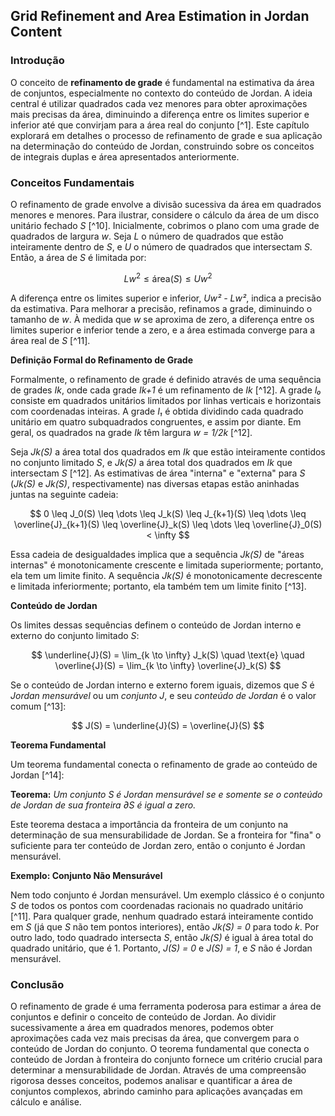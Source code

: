 ## Grid Refinement and Area Estimation in Jordan Content

### Introdução
O conceito de **refinamento de grade** é fundamental na estimativa da área de conjuntos, especialmente no contexto do conteúdo de Jordan. A ideia central é utilizar quadrados cada vez menores para obter aproximações mais precisas da área, diminuindo a diferença entre os limites superior e inferior até que convirjam para a área real do conjunto [^1]. Este capítulo explorará em detalhes o processo de refinamento de grade e sua aplicação na determinação do conteúdo de Jordan, construindo sobre os conceitos de integrais duplas e área apresentados anteriormente.

### Conceitos Fundamentais

O refinamento de grade envolve a divisão sucessiva da área em quadrados menores e menores. Para ilustrar, considere o cálculo da área de um disco unitário fechado *S* [^10]. Inicialmente, cobrimos o plano com uma grade de quadrados de largura *w*. Seja *L* o número de quadrados que estão inteiramente dentro de *S*, e *U* o número de quadrados que intersectam *S*. Então, a área de *S* é limitada por:

$$ Lw^2 \leq \text{área}(S) \leq Uw^2 $$

A diferença entre os limites superior e inferior, *Uw² - Lw²*, indica a precisão da estimativa. Para melhorar a precisão, refinamos a grade, diminuindo o tamanho de *w*. À medida que *w* se aproxima de zero, a diferença entre os limites superior e inferior tende a zero, e a área estimada converge para a área real de *S* [^11].

**Definição Formal do Refinamento de Grade**

Formalmente, o refinamento de grade é definido através de uma sequência de grades *Ik*, onde cada grade *Ik+1* é um refinamento de *Ik* [^12]. A grade *I₀* consiste em quadrados unitários limitados por linhas verticais e horizontais com coordenadas inteiras. A grade *I₁* é obtida dividindo cada quadrado unitário em quatro subquadrados congruentes, e assim por diante. Em geral, os quadrados na grade *Ik* têm largura *w = 1/2k* [^12].

Seja *Jk(S)* a área total dos quadrados em *Ik* que estão inteiramente contidos no conjunto limitado *S*, e *Jk(S)* a área total dos quadrados em *Ik* que intersectam *S* [^12]. As estimativas de área "interna" e "externa" para *S* (*Jk(S)* e *Jk(S)*, respectivamente) nas diversas etapas estão aninhadas juntas na seguinte cadeia:

$$ 0 \leq J_0(S) \leq \dots \leq J_k(S) \leq J_{k+1}(S) \leq \dots \leq \overline{J}_{k+1}(S) \leq \overline{J}_k(S) \leq \dots \leq \overline{J}_0(S) < \infty $$

Essa cadeia de desigualdades implica que a sequência *Jk(S)* de "áreas internas" é monotonicamente crescente e limitada superiormente; portanto, ela tem um limite finito. A sequência *Jk(S)* é monotonicamente decrescente e limitada inferiormente; portanto, ela também tem um limite finito [^13].

**Conteúdo de Jordan**

Os limites dessas sequências definem o conteúdo de Jordan interno e externo do conjunto limitado *S*:

$$ \underline{J}(S) = \lim_{k \to \infty} J_k(S) \quad \text{e} \quad \overline{J}(S) = \lim_{k \to \infty} \overline{J}_k(S) $$

Se o conteúdo de Jordan interno e externo forem iguais, dizemos que *S* é *Jordan mensurável* ou um *conjunto J*, e seu *conteúdo de Jordan* é o valor comum [^13]:

$$ J(S) = \underline{J}(S) = \overline{J}(S) $$

**Teorema Fundamental**

Um teorema fundamental conecta o refinamento de grade ao conteúdo de Jordan [^14]:

**Teorema:** *Um conjunto S é Jordan mensurável se e somente se o conteúdo de Jordan de sua fronteira ∂S é igual a zero.*

Este teorema destaca a importância da fronteira de um conjunto na determinação de sua mensurabilidade de Jordan. Se a fronteira for "fina" o suficiente para ter conteúdo de Jordan zero, então o conjunto é Jordan mensurável.

**Exemplo: Conjunto Não Mensurável**

Nem todo conjunto é Jordan mensurável. Um exemplo clássico é o conjunto *S* de todos os pontos com coordenadas racionais no quadrado unitário [^11]. Para qualquer grade, nenhum quadrado estará inteiramente contido em *S* (já que *S* não tem pontos interiores), então *Jk(S) = 0* para todo *k*. Por outro lado, todo quadrado intersecta *S*, então *Jk(S)* é igual à área total do quadrado unitário, que é 1. Portanto, *J(S) = 0* e *J(S) = 1*, e *S* não é Jordan mensurável.

### Conclusão

O refinamento de grade é uma ferramenta poderosa para estimar a área de conjuntos e definir o conceito de conteúdo de Jordan. Ao dividir sucessivamente a área em quadrados menores, podemos obter aproximações cada vez mais precisas da área, que convergem para o conteúdo de Jordan do conjunto. O teorema fundamental que conecta o conteúdo de Jordan à fronteira do conjunto fornece um critério crucial para determinar a mensurabilidade de Jordan. Através de uma compreensão rigorosa desses conceitos, podemos analisar e quantificar a área de conjuntos complexos, abrindo caminho para aplicações avançadas em cálculo e análise. <!-- END -->